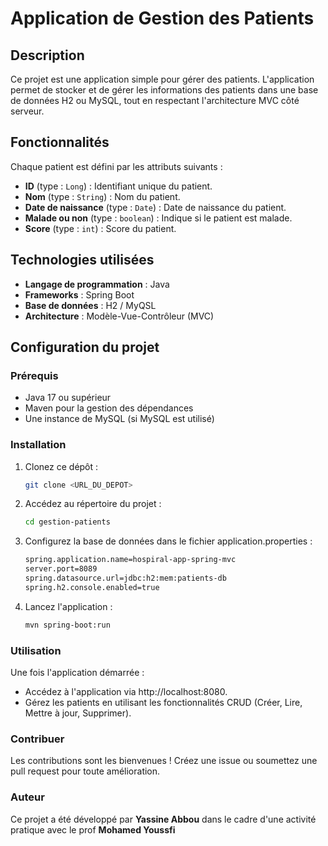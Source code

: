 # Application de Gestion des Patients

## Description
Ce projet est une application simple pour gérer des patients. L'application permet de stocker et de gérer les informations des patients dans une base de données H2 ou MySQL, tout en respectant l'architecture MVC côté serveur.

## Fonctionnalités
Chaque patient est défini par les attributs suivants :
- **ID** (type : `Long`) : Identifiant unique du patient.
- **Nom** (type : `String`) : Nom du patient.
- **Date de naissance** (type : `Date`) : Date de naissance du patient.
- **Malade ou non** (type : `boolean`) : Indique si le patient est malade.
- **Score** (type : `int`) : Score du patient.

## Technologies utilisées
- **Langage de programmation** : Java
- **Frameworks** : Spring Boot
- **Base de données** : H2 / MyQSL
- **Architecture** : Modèle-Vue-Contrôleur (MVC)

## Configuration du projet
### Prérequis
- Java 17 ou supérieur
- Maven pour la gestion des dépendances
- Une instance de MySQL (si MySQL est utilisé)

### Installation
1. Clonez ce dépôt :
   ```bash
   git clone <URL_DU_DEPOT>

2. Accédez au répertoire du projet  :
   ```bash
   cd gestion-patients

3. Configurez la base de données dans le fichier application.properties :
   ```bash
   spring.application.name=hospiral-app-spring-mvc
   server.port=8089
   spring.datasource.url=jdbc:h2:mem:patients-db
   spring.h2.console.enabled=true

4. Lancez l'application :
   ```bash
   mvn spring-boot:run

### Utilisation
Une fois l'application démarrée :

- Accédez à l'application via http://localhost:8080.
- Gérez les patients en utilisant les fonctionnalités CRUD (Créer, Lire, Mettre à jour, Supprimer).

### Contribuer
Les contributions sont les bienvenues ! Créez une issue ou soumettez une pull request pour toute amélioration.

### Auteur
Ce projet a été développé par **Yassine Abbou** dans le cadre d'une activité pratique avec le prof **Mohamed Youssfi**